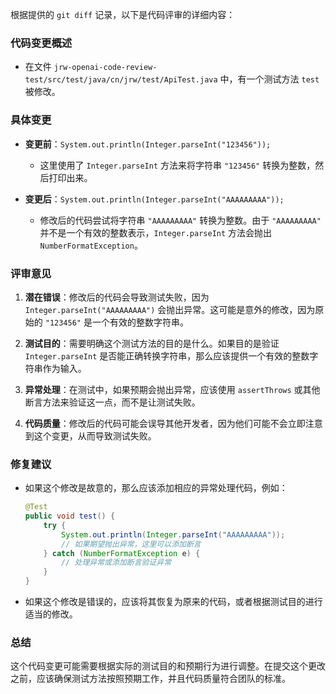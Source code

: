 根据提供的 `git diff` 记录，以下是代码评审的详细内容：

### 代码变更概述
- 在文件 `jrw-openai-code-review-test/src/test/java/cn/jrw/test/ApiTest.java` 中，有一个测试方法 `test` 被修改。

### 具体变更
- **变更前**：`System.out.println(Integer.parseInt("123456"));`
  - 这里使用了 `Integer.parseInt` 方法来将字符串 `"123456"` 转换为整数，然后打印出来。
  
- **变更后**：`System.out.println(Integer.parseInt("AAAAAAAAA"));`
  - 修改后的代码尝试将字符串 `"AAAAAAAAA"` 转换为整数。由于 `"AAAAAAAAA"` 并不是一个有效的整数表示，`Integer.parseInt` 方法会抛出 `NumberFormatException`。

### 评审意见
1. **潜在错误**：修改后的代码会导致测试失败，因为 `Integer.parseInt("AAAAAAAAA")` 会抛出异常。这可能是意外的修改，因为原始的 `"123456"` 是一个有效的整数字符串。

2. **测试目的**：需要明确这个测试方法的目的是什么。如果目的是验证 `Integer.parseInt` 是否能正确转换字符串，那么应该提供一个有效的整数字符串作为输入。

3. **异常处理**：在测试中，如果预期会抛出异常，应该使用 `assertThrows` 或其他断言方法来验证这一点，而不是让测试失败。

4. **代码质量**：修改后的代码可能会误导其他开发者，因为他们可能不会立即注意到这个变更，从而导致测试失败。

### 修复建议
- 如果这个修改是故意的，那么应该添加相应的异常处理代码，例如：
  ```java
  @Test
  public void test() {
      try {
          System.out.println(Integer.parseInt("AAAAAAAAA"));
          // 如果期望抛出异常，这里可以添加断言
      } catch (NumberFormatException e) {
          // 处理异常或添加断言验证异常
      }
  }
  ```
- 如果这个修改是错误的，应该将其恢复为原来的代码，或者根据测试目的进行适当的修改。

### 总结
这个代码变更可能需要根据实际的测试目的和预期行为进行调整。在提交这个更改之前，应该确保测试方法按照预期工作，并且代码质量符合团队的标准。